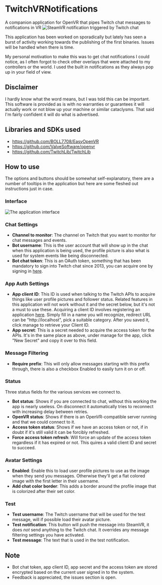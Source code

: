 # TwitchVRNotifications
A companion application for OpenVR that pipes Twitch chat messages to notifications in VR
![SteamVR notification triggered by Twitch chat](https://i.imgur.com/pKchzJk.png)

This application has been worked on sporadically but lately has seen a burst of activity working towards the publishing of the first binaries. Issues will be handled when there is time.

My personal motivation to make this was to get chat notifications I could notice, as I often forgot to check other overlays that were attached to my controllers or the world. I used the built in notifications as they always pop up in your field of view.

## Disclaimer
I hardly know what the word means, but I was told this can be important. This software is provided as is with no warranties or guarantees it will actually work or not blow up your machine or similar cataclysms. That said I'm fairly confident it will do what is advertised.

## Libraries and SDKs used
* https://github.com/BOLL7708/EasyOpenVR
* https://github.com/ValveSoftware/openvr
* https://github.com/TwitchLib/TwitchLib

## How to use
The options and buttons should be somewhat self-explanatory, there are a number of tooltips in the application but here are some fleshed out instructions just in case.
### Interface
![The application interface](https://i.imgur.com/dTyaJQu.png)
### Chat Settings
* **Channel to monitor**: The channel on Twitch that you want to monitor for chat messages and events.
* **Bot username**: This is the user account that will show up in the chat when this application is being used, the profile picture is also what is used for system events like being disconnected.
* **Bot chat token**: This is an OAuth token, something that has been mandatory to sign into Twitch chat since 2013, you can acquire one by signing in [here](https://twitchapps.com/tmi/).
### App Auth Settings
* **App client ID**: This ID is used when talking to the Twitch APIs to acquire things like user profile pictures and follower status. Related features in this application will not work without it and the secret below, but it's not a must to use these. Acquiring a client ID involves registering an application [here](https://glass.twitch.tv/console/apps). Simply fill in a name you will recognize, redirect URL can be "http://localhost", pick a suitable category. After you saved it, click manage to retrieve your Client ID.
* **App secret**: This is a secret needed to acquire the access token for the APIs. It's in the same place as above, under manage for the app, click "New Secret" and copy it over to this field.
### Message Filtering
* **Require prefix**: This will only allow messages starting with this prefix through, there is also a checkbox Enabled to easily turn it on or off.
### Status
Three status fields for the various services we connect to.
* **Bot status**: Shows if you are connected to chat, without this working the app is nearly useless. On disconnect it automatically tries to reconnect with increasing delay between retries.
* **OpenVR status**: Shows if there is an OpenVR-compatible server running and that we could connect to it.
* **Access token status**: Shows if we have an access token or not, if in doubt if it's still valid it can be forcibly refreshed.
* **Force access token refresh**: Will force an update of the access token regardless if it has expired or not. This quires a valid client ID and secret to succeed.
### Avatar Settings
* **Enabled**: Enable this to load user profile pictures to use as the image when they send you messages. Otherwise they'll get a flat colored image with the first letter in their username.
* **Add chat color border**: This adds a border around the profile image that is colorized after their set color.
### Test
* **Test username**: The Twitch username that will be used for the test message, will if possible load their avatar picture.
* **Test notification**: This button will push the message into SteamVR, it does _not_ send anything to the Twitch chat. It overrides any message filtering settings you have activated.
* **Test message**: The text that is used in the test notification.

## Note
* Bot chat token, app client ID, app secret and the access token are stored encrypted based on the current user signed in to the system.
* Feedback is appreciated, the issues section is open.
